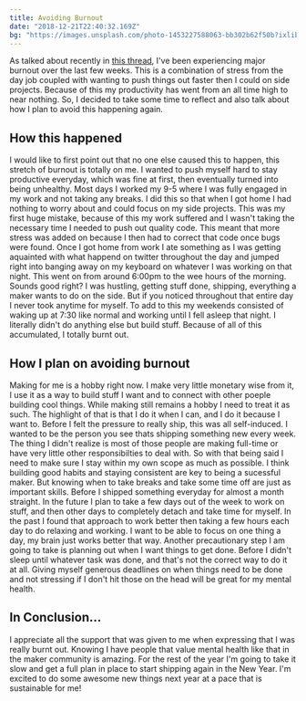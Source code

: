 ```yaml
---
title: Avoiding Burnout
date: "2018-12-21T22:40:32.169Z"
bg: "https://images.unsplash.com/photo-1453227588063-bb302b62f50b?ixlib=rb-1.2.1&ixid=eyJhcHBfaWQiOjEyMDd9&auto=format&fit=crop&w=1350&q=80"
---
```


As talked about recently in [this thread](https://twitter.com/kpmdev/status/1075384871474876416), I've been experiencing major burnout over the last few weeks. This is a combination of stress from the day job coupled with wanting to push things out faster then I could on side projects. Because of this my productivity has went from an all time high to near nothing. So, I decided to take some time to reflect and also talk about how I plan to avoid this happening again. 

## How this happened
I would like to first point out that no one else caused this to happen, this stretch of burnout is totally on me. I wanted to push myself hard to stay productive everyday, which was fine at first, then eventually turned into being unhealthy. Most days I worked my 9-5 where I was fully engaged in my work and not taking any breaks. I did this so that when I got home I had nothing to worry about and could focus on my side projects. This was my first huge mistake, because of this my work suffered and I wasn't taking the necessary time I needed to push out quality code. This meant that more stress was added on because I then had to correct that code once bugs were found. Once I got home from work I ate something as I was getting aquainted with what happend on twitter throughout the day and jumped right into banging away on my keyboard on whatever I was working on that night. This went on from around 6:00pm to the wee hours of the morning. Sounds good right? I was hustling, getting stuff done, shipping, everything a maker wants to do on the side. But if you noticed throughout that entire day I never took anytime for myself. To add to this my weekends consisted of waking up at 7:30 like normal and working until I fell asleep that night. I literally didn't do anything else but build stuff. Because of all of this accumulated, I totally burnt out. 

## How I plan on avoiding burnout
Making for me is a hobby right now. I make very little monetary wise from it, I use it as a way to build stuff I want and to connect with other poeple building cool things. While making still remains a hobby I need to treat it as such. The highlight of that is that I do it when I can, and I do it because I want to. Before I felt the pressure to really ship, this was all self-induced. I wanted to be the person you see thats shipping something new every week. The thing I didn't realize is most of those people are making full-time or have very little other responsibilties to deal with. So with that being said I need to make sure I stay within my own scope as much as possible. I think building good habits and staying consistent are key to being a sucessful maker. But knowing when to take breaks and take some time off are just as important skills. Before I shipped something everyday for almost a month straight. In the future I plan to take a few days out of the week to work on stuff, and then other days to completely detach and take time for myself. In the past I found that approach to work better then taking a few hours each day to do relaxing and working. I want to be able to focus on one thing a day, my brain just works better that way. Another precautionary step I am going to take is planning out when I want things to get done. Before I didn't sleep until whatever task was done, and that's not the correct way to do it at all. Giving myself generous deadlines on when things need to be done and not stressing if I don't hit those on the head will be great for my mental health.

## In Conclusion...
I appreciate all the support that was given to me when expressing that I was really burnt out. Knowing I have people that value mental health like that in the maker community is amazing. For the rest of the year I'm going to take it slow and get a full plan in place to start shipping again in the New Year. I'm excited to do some awesome new things next year at a pace that is sustainable for me!